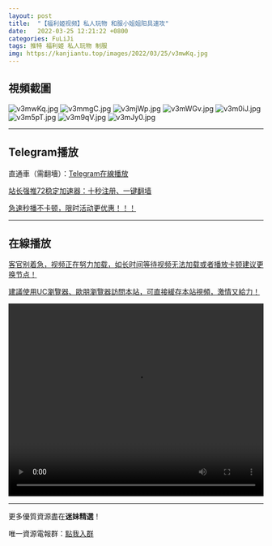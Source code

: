```yaml
---
layout: post
title:  "【福利姬视频】私人玩物 和服小姐姐阳具速攻"
date:   2022-03-25 12:21:22 +0800
categories: FuLiJi
tags: 推特 福利姬 私人玩物 制服
img: https://kanjiantu.top/images/2022/03/25/v3mwKq.jpg
---
```



## 視頻截圖

![v3mwKq.jpg](https://kanjiantu.top/images/2022/03/25/v3mwKq.jpg)
![v3mmgC.jpg](https://kanjiantu.top/images/2022/03/25/v3mmgC.jpg)
![v3mjWp.jpg](https://kanjiantu.top/images/2022/03/25/v3mjWp.jpg)
![v3mWGv.jpg](https://kanjiantu.top/images/2022/03/25/v3mWGv.jpg)
![v3m0iJ.jpg](https://kanjiantu.top/images/2022/03/25/v3m0iJ.jpg)
![v3m5pT.jpg](https://kanjiantu.top/images/2022/03/25/v3m5pT.jpg)
![v3m9qV.jpg](https://kanjiantu.top/images/2022/03/25/v3m9qV.jpg)
![v3mJy0.jpg](https://kanjiantu.top/images/2022/03/25/v3mJy0.jpg)

* * *
## Telegram播放

直通車（需翻墻）：[Telegram在線播放](https://t.me/mimeijingxuan/303)

<u>站长强推72稳定加速器：[十秒注册、一键翻墙](https://72vpn.xyz/#/register?code=mimei) </u>


<u>急速秒播不卡顿，限时活动更优惠！！！</u>
* * *
## 在線播放
<u>客官别着急，视频正在努力加载，如长时间等待视频无法加载或者播放卡顿建议更换节点！</u>

<u>建議使用UC瀏覽器、歐朋瀏覽器訪問本站，可直接緩存本站視頻，激情又給力！</u>
<center><video src="https://cdn.publer.io/uploads/videos/6247f25fdb279732fb55c50a/421d684a82a2de0262532a14fa286dfb.mp4" width="100%" height="380px" controls="controls"></video></center>


* * *
更多優質資源盡在**迷妹精選**！

唯一資源電報群：[點我入群](https://t.me/mimeijingxuan)


